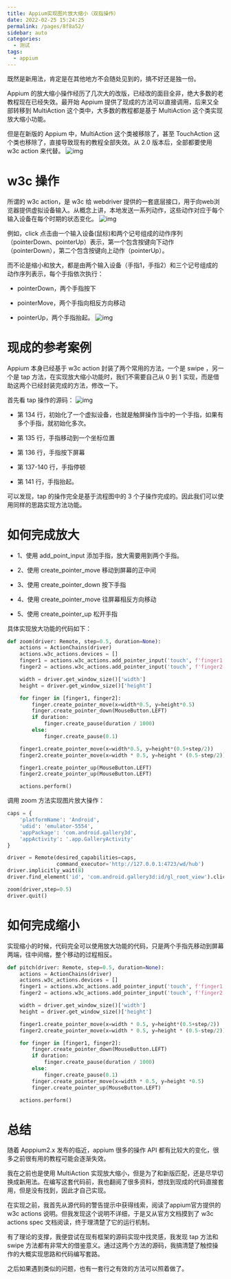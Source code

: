 ```yaml
---
title: Appium实现图片放大缩小（双指操作）
date: 2022-02-25 15:24:25
permalink: /pages/8f8a52/
sidebar: auto
categories:
  - 测试
tags:
  - appium
---
```

既然是新用法，肯定是在其他地方不会随处见到的，搞不好还是独一份。



Appium 的放大缩小操作经历了几次大的改版，已经改的面目全非，绝大多数的老教程现在已经失效。最开始 Appium 提供了现成的方法可以直接调用，后来又全部转移到 MultiAction 这个类中，大多数的教程都是基于 MultiAction 这个类实现放大缩小功能。



但是在新版的 Appium 中，MultiAction 这个类被移除了，甚至 TouchAction 这个类也移除了，直接导致现有的教程全部失效。从 2.0 版本后，全部都要使用 w3c action 来代替。
![img](https://img-blog.csdnimg.cn/27e159e797074d5a8fec7c23d0aa9f29.png)



# w3c 操作



所谓的 w3c action，是 w3c 给 webdriver 提供的一套底层接口，用于向web浏览器提供虚拟设备输入。从概念上讲，本地发送一系列动作，这些动作对应于每个输入设备在每个时期的状态变化。
![img](https://img-blog.csdnimg.cn/5972300901764a8f9473dd9c5c9f450d.png)



例如，click 点击由一个输入设备(鼠标)和两个记号组成的动作序列（pointerDown、pointerUp）表示，第一个包含按键向下动作（pointerDown），第二个包含按键向上动作（pointerUp）。



而不论是缩小和放大，都是由两个输入设备（手指1，手指2）和三个记号组成的动作序列表示，每个手指依次执行：



- pointerDown，两个手指按下
- pointerMove，两个手指向相反方向移动

- pointerUp，两个手指抬起。
  ![img](https://img-blog.csdnimg.cn/d1cb52e3d9fc4334a1dc6a61575a3f28.png)



# 现成的参考案例



Appium 本身已经基于 w3c action 封装了两个常用的方法，一个是 swipe ，另一个是 tap 方法，在实现放大缩小功能时，我们不需要自己从 0 到 1 实现，而是借助这两个已经封装完成的方法，修改一下。



首先看 tap 操作的源码：
![img](https://img-blog.csdnimg.cn/f8c62296088a4dc6a4ec0665260c37b3.png)



- 第 134 行，初始化了一个虚拟设备，也就是触屏操作当中的一个手指，如果有多个手指，就初始化多次。
- 第 135 行，手指移动到一个坐标位置

- 第 136 行，手指按下屏幕
- 第 137-140 行，手指停顿

- 第 141 行，手指抬起。



可以发现，tap 的操作完全是基于流程图中的 3 个子操作完成的。因此我们可以使用同样的思路实现方法功能。



# 如何完成放大



- 1、使用 add_point_input 添加手指，放大需要用到两个手指。
- 2、使用 create_pointer_move 移动到屏幕的正中间

- 3、使用 create_pointer_down 按下手指
- 4、使用 create_pointer_move 往屏幕相反方向移动

- 5、使用 create_pointer_up 松开手指



具体实现放大功能的代码如下：

```python
def zoom(driver: Remote, step=0.5, duration=None):
    actions = ActionChains(driver)
    actions.w3c_actions.devices = []
    finger1 = actions.w3c_actions.add_pointer_input('touch', f'finger1')
    finger2 = actions.w3c_actions.add_pointer_input('touch', f'finger2')

    width = driver.get_window_size()['width']
    height = driver.get_window_size()['height']

    for finger in [finger1, finger2]:
        finger.create_pointer_move(x=width*0.5, y=height*0.5)
        finger.create_pointer_down(MouseButton.LEFT)
        if duration:
            finger.create_pause(duration / 1000)
        else:
            finger.create_pause(0.1)

    finger1.create_pointer_move(x=width*0.5, y=height*(0.5+step/2))
    finger2.create_pointer_move(x=width * 0.5, y=height * (0.5-step/2))

    finger1.create_pointer_up(MouseButton.LEFT)
    finger2.create_pointer_up(MouseButton.LEFT)

    actions.perform()
```



调用 zoom 方法实现图片放大操作：

```python
caps = {
    'platformName': 'Android',
    'udid': 'emulator-5554',
    'appPackage': 'com.android.gallery3d',
    'appActivity': '.app.GalleryActivity'
}

driver = Remote(desired_capabilities=caps,
                command_executor='http://127.0.0.1:4723/wd/hub')
driver.implicitly_wait(8)
driver.find_element('id', 'com.android.gallery3d:id/gl_root_view').click()

zoom(driver,step=0.5)
driver.quit()
```



# 如何完成缩小



实现缩小的时候，代码完全可以使用放大功能的代码，只是两个手指先移动到屏幕两端，往中间缩，整个移动的过程相反。

```python
def pitch(driver: Remote, step=0.5, duration=None):
    actions = ActionChains(driver)
    actions.w3c_actions.devices = []
    finger1 = actions.w3c_actions.add_pointer_input('touch', f'finger1')
    finger2 = actions.w3c_actions.add_pointer_input('touch', f'finger2')

    width = driver.get_window_size()['width']
    height = driver.get_window_size()['height']

    finger1.create_pointer_move(x=width * 0.5, y=height*(0.5+step/2))
    finger2.create_pointer_move(x=width * 0.5, y=height * (0.5-step/2))

    for finger in [finger1, finger2]:
        finger.create_pointer_down(MouseButton.LEFT)
        if duration:
            finger.create_pause(duration / 1000)
        else:
            finger.create_pause(0.1)
        finger.create_pointer_move(x=width * 0.5, y=height *0.5)
        finger.create_pointer_up(MouseButton.LEFT)

    actions.perform()
```







# 总结



随着 Apppium2.x 发布的临近，appium 很多的操作 API 都有比较大的变化，很多之前很有用的教程可能会逐渐失效。



我在之前也是使用 MultiAction 实现放大缩小，但是为了和新版匹配，还是尽早切换成新用法。在编写这套代码前，我也翻阅了很多资料，想找到现成的代码直接套用，但是没有找到，因此才自己实现。



在实现之前，我首先从源代码的警告提示中获得线索，阅读了appium官方提供的 w3c actions 说明。但我发现这个说明不详细，于是又从官方文档摸到了 w3c actions spec 文档阅读，终于理清楚了它的运行机制。



有了理论的支撑，我便尝试在现有框架的源码实现中找灵感，我发现 tap 方法和 swipe 方法都有非常大的借鉴意义。通过这两个方法的源码，我搞清楚了触控操作的大概实现思路和代码编写套路。



之后如果遇到类似的问题，也有一套行之有效的方法可以照着做了。